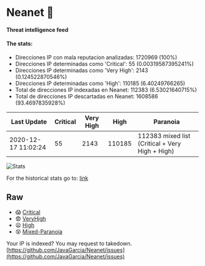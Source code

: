 # Neanet :hocho:
#### Threat intelligence feed
#### The stats:

- Direcciones IP con mala reputacion analizadas: 1720969 (100%)
- Direcciones IP determinadas como 'Critical':  55 (0.00319587395241%)
- Direcciones IP determinadas como 'Very High':  2143 (0.124522870546%)
- Direcciones IP determinadas como 'High':  110185 (6.40249766265)
- Total de direcciones IP indexadas en Neanet:  112383 (6.53021640715%)
- Total de direcciones IP descartadas en Neanet:  1608586 (93.4697835928%)

| Last Update | Critical | Very High | High | Paranoia |
| --- | --- | --- | --- | --- |
| 2020-12-17 11:02:24 | 55 | 2143 | 110185 | 112383 mixed list (Critical + Very High + High)|

![Stats](https://docs.google.com/spreadsheets/d/e/2PACX-1vSnaNMIXVabIpDJjufMlzH7poXnshF3mgd8Is1g9ytUEzVsP5my4Trn8f-xkoLLQ38xpL3HtmUexLo6/pubchart?oid=501124687&format=image)

For the historical stats go to: [link](/stats.csv)
## Raw
- :scream: [Critical](https://raw.githubusercontent.com/JavaGarcia/Neanet/master/blacklists/neanet_critical.txt)
- :fearful: [VeryHigh](https://raw.githubusercontent.com/JavaGarcia/Neanet/master/blacklists/neanet_veryHigh.txtt)
- :frowning: [High](https://raw.githubusercontent.com/JavaGarcia/Neanet/master/blacklists/neanet_high.txt)
- :dizzy_face: [Mixed-Paranoia](https://raw.githubusercontent.com/JavaGarcia/Neanet/master/blacklists/neanet_all.txt)


Your IP is indexed? You may request to takedown. [https://github.com/JavaGarcia/Neanet/issues](https://github.com/JavaGarcia/Neanet/issues)
























































































































































































































































































































































































































































































































































































































































































































































































































































































































































































































































































































































































































































































































































































































































































































































































































































































































































































































































































































































































































































































































































































































































































































































































































































































































































































































































































































































































































































































































































